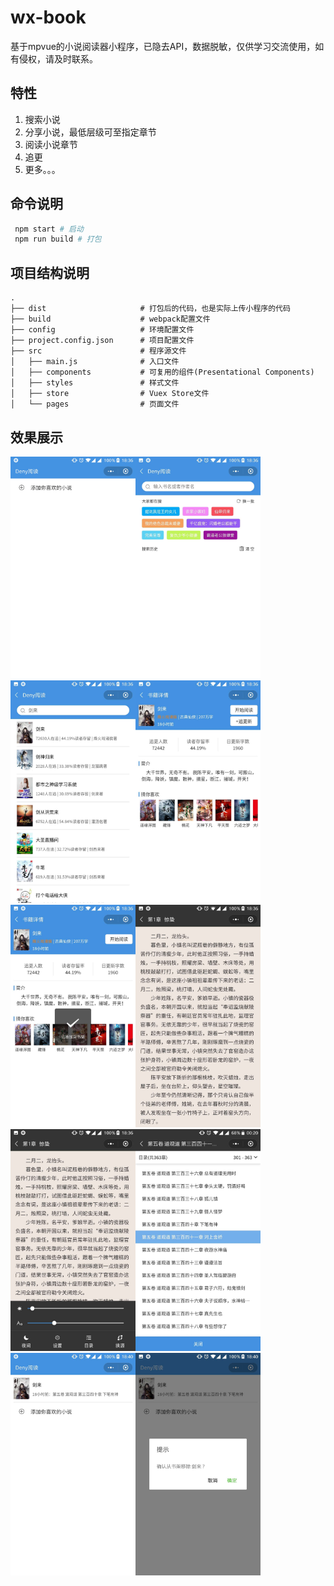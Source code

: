 # wx-book

基于mpvue的小说阅读器小程序，已隐去API，数据脱敏，仅供学习交流使用，如有侵权，请及时联系。

## 特性

 1. 搜索小说
 2. 分享小说，最低层级可至指定章节
 3. 阅读小说章节
 4. 追更
 5. 更多。。。

## 命令说明

```bash
 npm start # 启动
 npm run build # 打包
```

## 项目结构说明

```
.
├── dist                     # 打包后的代码，也是实际上传小程序的代码
├── build                    # webpack配置文件
├── config                   # 环境配置文件
├── project.config.json      # 项目配置文件
├── src                      # 程序源文件
│   ├── main.js              # 入口文件
│   ├── components           # 可复用的组件(Presentational Components)
│   ├── styles               # 样式文件
│   ├── store                # Vuex Store文件
│   └── pages                # 页面文件
```

## 效果展示

<img src="./demo/WechatIMG122.jpeg" width="200" style="display: inline-block;" /><img src="./demo/WechatIMG123.jpeg" width="200" style="display: inline-block;" /><img src="./demo/WechatIMG124.jpeg" width="200" style="display: inline-block;" /><img src="./demo/WechatIMG125.jpeg" width="200" style="display: inline-block;" /><img src="./demo/WechatIMG126.jpeg" width="200" style="display: inline-block;" /><img src="./demo/WechatIMG127.jpeg" width="200" style="display: inline-block;" /><img src="./demo/WechatIMG128.jpeg" width="200" style="display: inline-block;" /><img src="./demo/1801534004428_.pic.jpg" width="200" style="display: inline-block;" /><img src="./demo/WechatIMG131.jpeg" width="200" style="display: inline-block;" /><img src="./demo/WechatIMG132.jpeg" width="200" style="display: inline-block;" />
